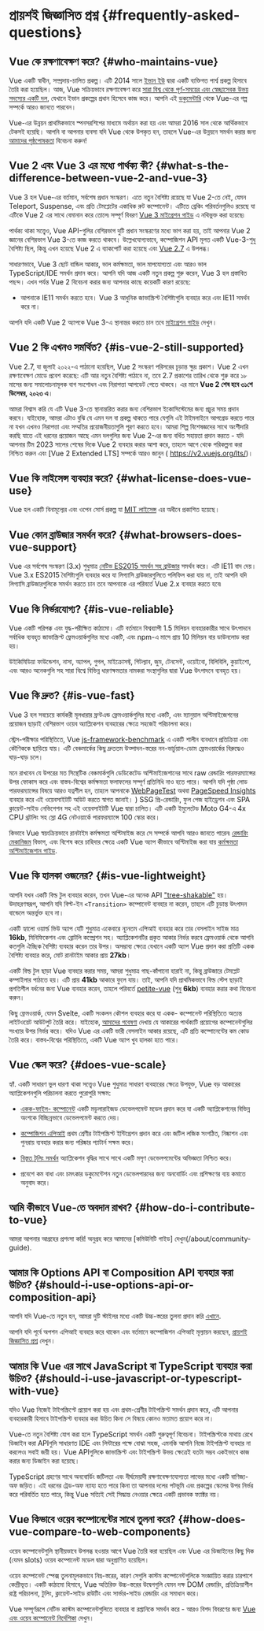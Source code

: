 # প্রায়শই জিজ্ঞাসিত প্রশ্ন {#frequently-asked-questions}

## Vue কে রক্ষণাবেক্ষণ করে? {#who-maintains-vue}

Vue একটি স্বাধীন, সম্প্রদায়-চালিত প্রকল্প। এটি 2014 সালে [ইভান ইউ](https://twitter.com/youyuxi) দ্বারা একটি ব্যক্তিগত পার্শ্ব প্রকল্প হিসাবে তৈরি করা হয়েছিল। আজ, Vue সক্রিয়ভাবে রক্ষণাবেক্ষণ করে [সারা বিশ্ব থেকে পূর্ণ-সময়ের এবং স্বেচ্ছাসেবক উভয় সদস্যের একটি দল](/about/team), যেখানে ইভান প্রকল্পের প্রধান হিসেবে কাজ করে। আপনি এই [ডকুমেন্টারি](https://www.youtube.com/watch?v=OrxmtDw4pVI) থেকে Vue-এর গল্প সম্পর্কে আরও জানতে পারবেন।

Vue-এর উন্নয়ন প্রাথমিকভাবে স্পনসরশিপের মাধ্যমে অর্থায়ন করা হয় এবং আমরা 2016 সাল থেকে আর্থিকভাবে টেকসই হয়েছি। আপনি বা আপনার ব্যবসা যদি Vue থেকে উপকৃত হন, তাহলে Vue-এর উন্নয়নে সমর্থন করার জন্য [আমাদের পৃষ্ঠপোষকতা](/sponsor/) বিবেচনা করুন!

## Vue 2 এবং Vue 3 এর মধ্যে পার্থক্য কী? {#what-s-the-difference-between-vue-2-and-vue-3}

Vue 3 হল Vue-এর বর্তমান, সর্বশেষ প্রধান সংস্করণ। এতে নতুন বৈশিষ্ট্য রয়েছে যা Vue 2-তে নেই, যেমন Teleport, Suspense, এবং প্রতি টেমপ্লেটের একাধিক রুট কম্পোনেন্ট। এটিতে ব্রেকিং পরিবর্তনগুলিও রয়েছে যা এটিকে Vue 2 এর সাথে বেমানান করে তোলে৷ সম্পূর্ণ বিবরণ [Vue 3 মাইগ্রেশন গাইড](https://v3-migration.vuejs.org/) এ নথিভুক্ত করা হয়েছে৷

পার্থক্য থাকা সত্ত্বেও, Vue API-গুলির বেশিরভাগ দুটি প্রধান সংস্করণের মধ্যে ভাগ করা হয়, তাই আপনার Vue 2 জ্ঞানের বেশিরভাগ Vue 3-তে কাজ করতে থাকবে। উল্লেখযোগ্যভাবে, কম্পোজিশন API মূলত একটি Vue-3-শুধু বৈশিষ্ট্য ছিল, কিন্তু এখন হয়েছে Vue 2 এ ব্যাকপোর্ট করা হয়েছে এবং [Vue 2.7](https://github.com/vuejs/vue/blob/main/CHANGELOG.md#270-2022-07-01) এ উপলব্ধ।

সাধারণভাবে, Vue 3 ছোট বান্ডিল আকার, ভাল কর্মক্ষমতা, ভাল মাপযোগ্যতা এবং আরও ভাল TypeScript/IDE সমর্থন প্রদান করে। আপনি যদি আজ একটি নতুন প্রকল্প শুরু করেন, Vue 3 হল প্রস্তাবিত পছন্দ। এখন পর্যন্ত Vue 2 বিবেচনা করার জন্য আপনার কাছে কয়েকটি কারণ রয়েছে:

- আপনাকে IE11 সমর্থন করতে হবে। Vue 3 আধুনিক জাভাস্ক্রিপ্ট বৈশিষ্ট্যগুলি ব্যবহার করে এবং IE11 সমর্থন করে না।

আপনি যদি একটি Vue 2 অ্যাপকে Vue 3-এ স্থানান্তর করতে চান তবে [মাইগ্রেশন গাইড](https://v3-migration.vuejs.org/) দেখুন।

## Vue 2 কি এখনও সমর্থিত? {#is-vue-2-still-supported}

Vue 2.7, যা জুলাই ২০২২-এ পাঠানো হয়েছিল, Vue 2 সংস্করণ পরিসরের চূড়ান্ত ক্ষুদ্র প্রকাশ। Vue 2 এখন রক্ষণাবেক্ষণ মোডে প্রবেশ করেছে: এটি আর নতুন বৈশিষ্ট্য পাঠাবে না, তবে 2.7 প্রকাশের তারিখ থেকে শুরু করে ১৮ মাসের জন্য সমালোচনামূলক বাগ সংশোধন এবং নিরাপত্তা আপডেট পেতে থাকবে। এর মানে **Vue 2 শেষ হবে ৩১শে ডিসেম্বর, ২০২৩ এ**।

আমরা বিশ্বাস করি যে এটি Vue 3-তে স্থানান্তরিত করার জন্য বেশিরভাগ ইকোসিস্টেমের জন্য প্রচুর সময় প্রদান করবে। যাইহোক, আমরা এটাও বুঝি যে এমন দল বা প্রকল্প থাকতে পারে যেগুলি এই টাইমলাইনে আপগ্রেড করতে পারে না যখন এখনও নিরাপত্তা এবং সম্মতির প্রয়োজনীয়তাগুলি পূরণ করতে হবে। আমরা শিল্প বিশেষজ্ঞদের সাথে অংশীদারি করছি যাতে এই ধরনের প্রয়োজন আছে এমন দলগুলির জন্য Vue 2-এর জন্য বর্ধিত সহায়তা প্রদান করতে - যদি আপনার টিম 2023 সালের শেষের দিকে Vue 2 ব্যবহার করার আশা করে, তাহলে আগে থেকে পরিকল্পনা করা নিশ্চিত করুন এবং [Vue 2 Extended LTS] সম্পর্কে আরও জানুন ( https://v2.vuejs.org/lts/)।

## Vue কি লাইসেন্স ব্যবহার করে? {#what-license-does-vue-use}

Vue হল একটি বিনামূল্যের এবং ওপেন সোর্স প্রকল্প যা [MIT লাইসেন্স](https://opensource.org/licenses/MIT) এর অধীনে প্রকাশিত হয়েছে।

## Vue কোন ব্রাউজার সমর্থন করে? {#what-browsers-does-vue-support}

Vue এর সর্বশেষ সংস্করণ (3.x) শুধুমাত্র [নেটিভ ES2015 সমর্থন সহ ব্রাউজার](https://caniuse.com/es6) সমর্থন করে। এটি IE11 বাদ দেয়। Vue 3.x ES2015 বৈশিষ্ট্যগুলি ব্যবহার করে যা লিগ্যাসি ব্রাউজারগুলিতে পলিফিল করা যায় না, তাই আপনি যদি লিগ্যাসি ব্রাউজারগুলিকে সমর্থন করতে চান তবে আপনাকে এর পরিবর্তে Vue 2.x ব্যবহার করতে হবে৷

## Vue কি নির্ভরযোগ্য? {#is-vue-reliable}

Vue একটি পরিপক্ক এবং যুদ্ধ-পরীক্ষিত কাঠামো। এটি বর্তমানে বিশ্বব্যাপী 1.5 মিলিয়ন ব্যবহারকারীর সাথে উৎপাদনে সর্বাধিক ব্যবহৃত জাভাস্ক্রিপ্ট ফ্রেমওয়ার্কগুলির মধ্যে একটি, এবং npm-এ মাসে প্রায় 10 মিলিয়ন বার ডাউনলোড করা হয়।

উইকিমিডিয়া ফাউন্ডেশন, নাসা, অ্যাপল, গুগল, মাইক্রোসফ্ট, গিটল্যাব, জুম, টেনসেন্ট, ওয়েইবো, বিলিবিলি, কুয়াইশো, এবং আরও অনেকগুলি সহ সারা বিশ্বে বিভিন্ন ধারণক্ষমতার নামকরা সংস্থাগুলির দ্বারা Vue উৎপাদনে ব্যবহৃত হয়।

## Vue কি দ্রুত? {#is-vue-fast}

Vue 3 হল সবচেয়ে কার্যকরী মূলধারার ফ্রন্টএন্ড ফ্রেমওয়ার্কগুলির মধ্যে একটি, এবং ম্যানুয়াল অপ্টিমাইজেশনের প্রয়োজন ছাড়াই বেশিরভাগ ওয়েব অ্যাপ্লিকেশন ব্যবহারের ক্ষেত্রে সহজেই পরিচালনা করে।

স্ট্রেস-পরীক্ষার পরিস্থিতিতে, Vue [js-framework-benchmark](https://krausest.github.io/js-framework-benchmark/current.html) এ একটি শালীন ব্যবধানে প্রতিক্রিয়া এবং কৌণিককে ছাড়িয়ে যায়। এটি বেঞ্চমার্কের কিছু দ্রুততম উত্পাদন-স্তরের নন-ভার্চুয়াল-ডোম ফ্রেমওয়ার্কের বিরুদ্ধেও ঘাড়-ঘাড় চলে।

মনে রাখবেন যে উপরের মত সিন্থেটিক বেঞ্চমার্কগুলি ডেডিকেটেড অপ্টিমাইজেশানের সাথে raw রেন্ডারিং পারফরম্যান্সের উপর ফোকাস করে এবং বাস্তব-বিশ্বের কর্মক্ষমতা ফলাফলের সম্পূর্ণ প্রতিনিধি নাও হতে পারে। আপনি যদি পৃষ্ঠা লোড পারফরম্যান্সের বিষয়ে আরও যত্নশীল হন, তাহলে আপনাকে [WebPageTest](https://www.webpagetest.org/lighthouse) অথবা [PageSpeed Insights](https://pagespeed.web.dev/) ব্যবহার করে এই ওয়েবসাইটটি অডিট করতে স্বাগত জানাই। ) SSG প্রি-রেন্ডারিং, ফুল পেজ হাইড্রেশন এবং SPA ক্লায়েন্ট-সাইড নেভিগেশন সহ এই ওয়েবসাইটটি Vue দ্বারা চালিত। এটি একটি ইমুলেটেড Moto G4-এ 4x CPU থ্রটলিং সহ স্লো 4G নেটওয়ার্কে পারফরম্যান্সে 100 স্কোর করে।

কিভাবে Vue স্বয়ংক্রিয়ভাবে রানটাইম কর্মক্ষমতা অপ্টিমাইজ করে সে সম্পর্কে আপনি আরও জানতে পারেন৷ [রেন্ডারিং মেকানিজম](/guide/extras/rendering-mechanism) বিভাগ, এবং বিশেষ করে চাহিদার ক্ষেত্রে একটি Vue অ্যাপ কীভাবে অপ্টিমাইজ করা যায় [কর্মক্ষমতা অপ্টিমাইজেশান গাইড](/guide/best-practices/performance).

## Vue কি হালকা ওজনের? {#is-vue-lightweight}

আপনি যখন একটি বিল্ড টুল ব্যবহার করেন, তখন Vue-এর অনেক API ["tree-shakable"](https://developer.mozilla.org/en-US/docs/Glossary/Tree_shaking) হয়। উদাহরণস্বরূপ, আপনি যদি বিল্ট-ইন `<Transition>` কম্পোনেন্ট ব্যবহার না করেন, তাহলে এটি চূড়ান্ত উৎপাদন বান্ডেলে অন্তর্ভুক্ত হবে না।

একটি হ্যালো ওয়ার্ল্ড ভিউ অ্যাপ যেটি শুধুমাত্র একেবারে ন্যূনতম এপিআই ব্যবহার করে তার বেসলাইন সাইজ মাত্র **16kb**, মিনিফিকেশন এবং ব্রোটলি কম্প্রেশন সহ। অ্যাপ্লিকেশনটির প্রকৃত আকার নির্ভর করবে ফ্রেমওয়ার্ক থেকে আপনি কতগুলি ঐচ্ছিক বৈশিষ্ট্য ব্যবহার করেন তার উপর। অসম্ভাব্য ক্ষেত্রে যেখানে একটি অ্যাপ Vue প্রদান করা প্রতিটি একক বৈশিষ্ট্য ব্যবহার করে, মোট রানটাইম আকার প্রায় **27kb**।

একটি বিল্ড টুল ছাড়া Vue ব্যবহার করার সময়, আমরা শুধুমাত্র গাছ-কাঁপানো হারাই না, কিন্তু ব্রাউজারে টেমপ্লেট কম্পাইলার পাঠাতে হয়। এটি প্রায় **41kb** আকারে ফুলে যায়। তাই, আপনি যদি প্রাথমিকভাবে বিল্ড স্টেপ ছাড়াই প্রগতিশীল বর্ধনের জন্য Vue ব্যবহার করেন, তাহলে পরিবর্তে [petite-vue](https://github.com/vuejs/petite-vue) (শুধু **6kb**) ব্যবহার করার কথা বিবেচনা করুন।

কিছু ফ্রেমওয়ার্ক, যেমন Svelte, একটি সংকলন কৌশল ব্যবহার করে যা একক- কম্পোনেন্ট পরিস্থিতিতে অত্যন্ত লাইটওয়েট আউটপুট তৈরি করে। যাইহোক, [আমাদের গবেষণা](https://github.com/yyx990803/vue-svelte-size-analysis) দেখায় যে আকারের পার্থক্যটি প্রয়োগের কম্পোনেন্টগুলির সংখ্যার উপর নির্ভর করে। যদিও Vue এর একটি ভারী বেসলাইন আকার রয়েছে, এটি প্রতি কম্পোনেন্টের কম কোড তৈরি করে। বাস্তব-বিশ্বের পরিস্থিতিতে, একটি Vue অ্যাপ খুব হালকা হতে পারে।

## Vue স্কেল করে? {#does-vue-scale}

হ্যাঁ. একটি সাধারণ ভুল ধারণা থাকা সত্ত্বেও Vue শুধুমাত্র সাধারণ ব্যবহারের ক্ষেত্রে উপযুক্ত, Vue বড় আকারের অ্যাপ্লিকেশনগুলি পরিচালনা করতে পুরোপুরি সক্ষম:

- [একক-ফাইল- কম্পোনেন্ট](/guide/scaling-up/sfc) একটি মডুলারাইজড ডেভেলপমেন্ট মডেল প্রদান করে যা একটি অ্যাপ্লিকেশনের বিভিন্ন অংশকে বিচ্ছিন্নভাবে ডেভেলপমেন্ট করতে দেয়।

- [কম্পোজিশন এপিআই](/guide/reusability/composables) প্রথম শ্রেণীর টাইপস্ক্রিপ্ট ইন্টিগ্রেশন প্রদান করে এবং জটিল লজিক সংগঠিত, নিষ্কাশন এবং পুনরায় ব্যবহার করার জন্য পরিষ্কার প্যাটার্ন সক্ষম করে।

- [বিস্তৃত টুলিং সমর্থন](/guide/scaling-up/tooling) অ্যাপ্লিকেশন বৃদ্ধির সাথে সাথে একটি মসৃণ ডেভেলপমেন্টের অভিজ্ঞতা নিশ্চিত করে।

- প্রবেশে কম বাধা এবং চমৎকার ডকুমেন্টেশন নতুন ডেভেলপারদের জন্য অনবোর্ডিং এবং প্রশিক্ষণের ব্যয় কমাতে অনুবাদ করে।

## আমি কীভাবে Vue-তে অবদান রাখব? {#how-do-i-contribute-to-vue}

আমরা আপনার আগ্রহের প্রশংসা করি! অনুগ্রহ করে আমাদের [কমিউনিটি গাইড] দেখুন(/about/community-guide).

## আমার কি Options API বা Composition API ব্যবহার করা উচিত? {#should-i-use-options-api-or-composition-api}

আপনি যদি Vue-তে নতুন হন, আমরা দুটি স্টাইলর মধ্যে একটি উচ্চ-স্তরের তুলনা প্রদান করি [এখানে](/guide/introduction#which-to-choose).

আপনি যদি পূর্বে অপশন এপিআই ব্যবহার করে থাকেন এবং বর্তমানে কম্পোজিশন এপিআই মূল্যায়ন করছেন, [প্রায়শই জিজ্ঞাসিত প্রশ্ন](/guide/extras/composition-api-faq) দেখুন।

## আমার কি Vue এর সাথে JavaScript বা TypeScript ব্যবহার করা উচিত? {#should-i-use-javascript-or-typescript-with-vue}

যদিও Vue নিজেই টাইপস্ক্রিপ্টে প্রয়োগ করা হয় এবং প্রথম-শ্রেণীর টাইপস্ক্রিপ্ট সমর্থন প্রদান করে, এটি আপনার ব্যবহারকারী হিসাবে টাইপস্ক্রিপ্ট ব্যবহার করা উচিত কিনা সে বিষয়ে কোনও মতামত প্রয়োগ করে না।

Vue-তে নতুন বৈশিষ্ট্য যোগ করা হলে TypeScript সমর্থন একটি গুরুত্বপূর্ণ বিবেচনা। টাইপস্ক্রিপ্টকে মাথায় রেখে ডিজাইন করা APIগুলি সাধারণত IDE এবং লিন্টারের পক্ষে বোঝা সহজ, এমনকি আপনি নিজে টাইপস্ক্রিপ্ট ব্যবহার না করলেও৷ সবাই জয়ী হয়। Vue APIগুলিকে জাভাস্ক্রিপ্ট এবং টাইপস্ক্রিপ্ট উভয় ক্ষেত্রেই যতটা সম্ভব একইভাবে কাজ করার জন্য ডিজাইন করা হয়েছে।

TypeScript গ্রহণের সাথে অনবোর্ডিং জটিলতা এবং দীর্ঘমেয়াদী রক্ষণাবেক্ষণযোগ্যতা লাভের মধ্যে একটি বাণিজ্য-অফ জড়িত। এই ধরনের ট্রেড-অফ ন্যায্য হতে পারে কিনা তা আপনার দলের পটভূমি এবং প্রকল্পের স্কেলের উপর নির্ভর করে পরিবর্তিত হতে পারে, কিন্তু Vue সত্যিই সেই সিদ্ধান্ত নেওয়ার ক্ষেত্রে একটি প্রভাবক ফ্যাক্টর নয়।

## Vue কিভাবে ওয়েব কম্পোনেন্টের সাথে তুলনা করে? {#how-does-vue-compare-to-web-components}

ওয়েব কম্পোনেন্টগুলি স্থানীয়ভাবে উপলব্ধ হওয়ার আগে Vue তৈরি করা হয়েছিল এবং Vue এর ডিজাইনের কিছু দিক (যেমন slots) ওয়েব কম্পোনেন্ট মডেল দ্বারা অনুপ্রাণিত হয়েছিল।

ওয়েব কম্পোনেন্ট স্পেক্স তুলনামূলকভাবে নিম্ন-স্তরের, কারণ সেগুলি কাস্টম কম্পোনেন্টগুলিকে সংজ্ঞায়িত করার চারপাশে কেন্দ্রীভূত। একটি কাঠামো হিসাবে, Vue অতিরিক্ত উচ্চ-স্তরের উদ্বেগগুলি যেমন দক্ষ DOM রেন্ডারিং, প্রতিক্রিয়াশীল রাষ্ট্র পরিচালনা, টুলিং, ক্লায়েন্ট-সাইড রাউটিং এবং সার্ভার-সাইড রেন্ডারিং এর সমাধান করে।

Vue সম্পূর্ণরূপে নেটিভ কাস্টম কম্পোনেন্টগুলিতে ব্যবহার বা রপ্তানিকে সমর্থন করে - আরও বিশদ বিবরণের জন্য [Vue এবং ওয়েব কম্পোনেন্ট নির্দেশিকা](/guide/extras/web-components) দেখুন।

<!-- ## TODO How does Vue compare to React? -->

<!-- ## TODO How does Vue compare to Angular? -->
